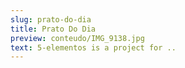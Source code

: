```yaml
---
slug: prato-do-dia
title: Prato Do Dia
preview: conteudo/IMG_9138.jpg
text: 5-elementos is a project for ..
---
```

